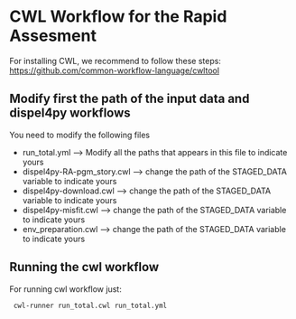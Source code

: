 # CWL Workflow for the Rapid Assesment

For installing CWL, we recommend to follow these steps: https://github.com/common-workflow-language/cwltool 

## Modify first the path of the input data and dispel4py workflows
You need to modify the following files
 - run_total.yml --> Modify all the paths that appears in this file to indicate yours
 - dispel4py-RA-pgm_story.cwl --> change the path of the STAGED_DATA variable to indicate yours	
 - dispel4py-download.cwl --> change the path of the STAGED_DATA variable to indicate yours
 - dispel4py-misfit.cwl --> change the path of the STAGED_DATA variable to indicate yours
 - env_preparation.cwl --> change the path of the STAGED_DATA variable to indicate yours

## Running the cwl workflow

For running cwl workflow just:

```
 cwl-runner run_total.cwl run_total.yml 
```

